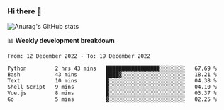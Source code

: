 ### Hi there 👋
![Anurag's GitHub stats](https://github-readme-stats.vercel.app/api?username=jami1024&show_icons=true&theme=radical)

📊 **Weekly development breakdown**
<!--START_SECTION:waka-->

```text
From: 12 December 2022 - To: 19 December 2022

Python         2 hrs 43 mins   █████████████████░░░░░░░░   67.69 %
Bash           43 mins         ████▓░░░░░░░░░░░░░░░░░░░░   18.21 %
Text           10 mins         █░░░░░░░░░░░░░░░░░░░░░░░░   04.38 %
Shell Script   9 mins          █░░░░░░░░░░░░░░░░░░░░░░░░   04.10 %
Vue.js         8 mins          █░░░░░░░░░░░░░░░░░░░░░░░░   03.37 %
Go             5 mins          ▓░░░░░░░░░░░░░░░░░░░░░░░░   02.25 %
```

<!--END_SECTION:waka-->
<!--
**jami1024/jami1024** is a ✨ _special_ ✨ repository because its `README.md` (this file) appears on your GitHub profile.

Here are some ideas to get you started:

- 🔭 I’m currently working on ...
- 🌱 I’m currently learning ...
- 👯 I’m looking to collaborate on ...
- 🤔 I’m looking for help with ...
- 💬 Ask me about ...
- 📫 How to reach me: ...
- 😄 Pronouns: ...
- ⚡ Fun fact: ...
-->
